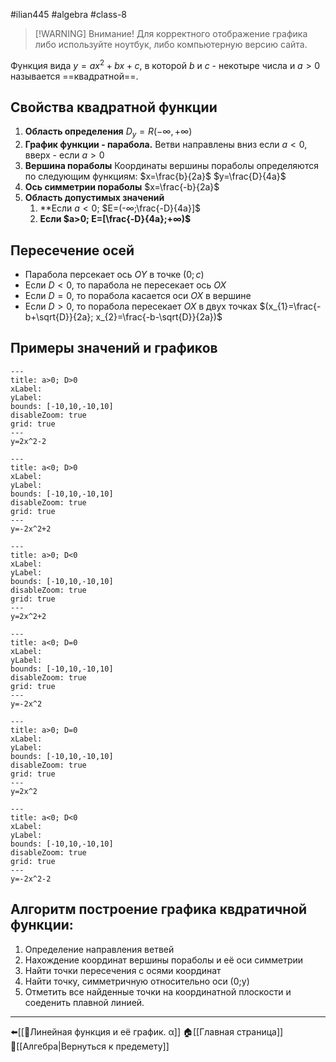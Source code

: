 #ilian445 #algebra #class-8 

> [!WARNING] Внимание!
> Для корректного отображение графика либо используйте ноутбук, либо компьютерную версию сайта.

Функция вида $y=ax^{2}+bx+c$, в которой $b$ и $c$ - некотыре числа и $a>0$ называется ==квадратной==.
## Свойства квадратной функции
1. **Область определения**
	$D_{y}=R (-∞, +∞)$
2. **График функции - парабола.**
	Ветви направлены вниз если $a<0$, вверх - если $a>0$
3. **Вершина пораболы**
	Координаты вершины пораболы определяются по следующим функциям:
	$x=\frac{b}{2a}$
	$y=\frac{D}{4a}$
4. **Ось симметрии пораболы**
	$x=\frac{-b}{2a}$
5. **Область допустимых значений**
	1. **Если $a<0$; $E=(-∞;\frac{-D}{4a}]$
	2. **Если $a>0; E=[\frac{-D}{4a};+∞)$**
## Пересечение осей
- Парабола персекает ось $OY$ в точке $(0;c)$
- Если $D<0$, то парабола не пересекает ось $OX$
- Если $D=0$, то порабола касается оси $OX$ в вершине
- Если $D>0$, то порабола пересекает $OX$ в двух точках
	$(x_{1}=\frac{-b+\sqrt{D}}{2a}; x_{2}=\frac{-b-\sqrt{D}}{2a})$
## Примеры значений и  графиков
```functionplot
---
title: a>0; D>0
xLabel: 
yLabel: 
bounds: [-10,10,-10,10]
disableZoom: true
grid: true
---
y=2x^2-2
```
```functionplot
---
title: a<0; D>0
xLabel: 
yLabel: 
bounds: [-10,10,-10,10]
disableZoom: true
grid: true
---
y=-2x^2+2
```
```functionplot
---
title: a>0; D<0
xLabel: 
yLabel: 
bounds: [-10,10,-10,10]
disableZoom: true
grid: true
---
y=2x^2+2
```
```functionplot
---
title: a<0; D=0
xLabel: 
yLabel: 
bounds: [-10,10,-10,10]
disableZoom: true
grid: true
---
y=-2x^2
```
```functionplot
---
title: a>0; D=0
xLabel: 
yLabel: 
bounds: [-10,10,-10,10]
disableZoom: true
grid: true
---
y=2x^2
```
```functionplot
---
title: a<0; D<0
xLabel: 
yLabel: 
bounds: [-10,10,-10,10]
disableZoom: true
grid: true
---
y=-2x^2-2
```
## Алгоритм построение графика квдратичной функции:
1. Определение направления ветвей
2. Нахождение координат вершины пораболы и её оси симметрии
3. Найти точки пересечения с осями координат
4. Найти точку, симметричную относительно оси (0;y)
5. Отметить все найденные точки на координатной плоскости и соеденить плавной линией.

---
⬅️[[📒Линейная функция и её график. α]]
🏠[[Главная страница]]
🔢[[Алгебра|Вернуться к предемету]]